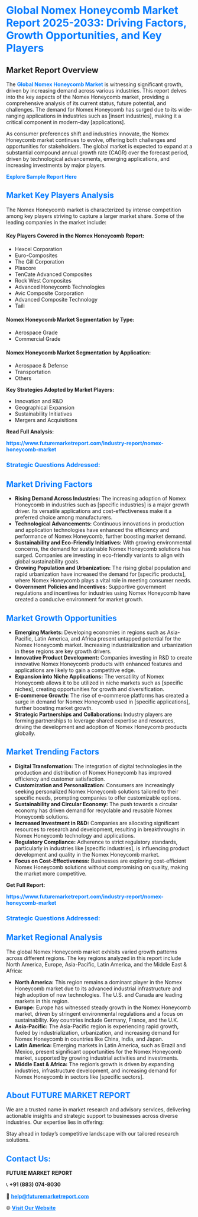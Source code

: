 <h1 style="color: #007BFF;">Global Nomex Honeycomb Market Report 2025-2033: Driving Factors, Growth Opportunities, and Key Players</h1>

<section id="overview">
<h2>Market Report Overview</h2>
<p>The <a href="https://www.futuremarketreport.com/industry-report/nomex-honeycomb-market" style="color: #007BFF; text-decoration: none;"><strong>Global Nomex Honeycomb Market</strong></a> is witnessing significant growth, driven by increasing demand across various industries. This report delves into the key aspects of the Nomex Honeycomb market, providing a comprehensive analysis of its current status, future potential, and challenges. The demand for Nomex Honeycomb has surged due to its wide-ranging applications in industries such as [insert industries], making it a critical component in modern-day [applications].</p>
<p>As consumer preferences shift and industries innovate, the Nomex Honeycomb market continues to evolve, offering both challenges and opportunities for stakeholders. The global market is expected to expand at a substantial compound annual growth rate (CAGR) over the forecast period, driven by technological advancements, emerging applications, and increasing investments by major players.</p>
</section>

<section id="overview">
<p><a href="https://www.futuremarketreport.com/request-sample/reportId=27327" style="color: #007BFF; text-decoration: none;"><strong>Explore Sample Report Here</strong></a></p>
</section>

<section id="key-players">
<h2 style="color: #007BFF;">Market Key Players Analysis</h2>
<p>The Nomex Honeycomb market is characterized by intense competition among key players striving to capture a larger market share. Some of the leading companies in the market include:</p>
<h4>Key Players Covered in the Nomex Honeycomb Report:</h4>
<ul><li>Hexcel Corporation</li><li>Euro-Composites</li><li>The Gill Corporation</li><li>Plascore</li><li>TenCate Advanced Composites</li><li>Rock West Composites</li><li>Advanced Honeycomb Technologies</li><li>Avic Composite Corporation</li><li>Advanced Composite Technology</li><li>Taili</li></ul>
<h4>Nomex Honeycomb Market Segmentation by Type:</h4>
<ul><li>Aerospace Grade</li><li>Commercial Grade</li></ul>

<h4>Nomex Honeycomb Market Segmentation by Application:</h4>
<ul><li>Aerospace &amp; Defense</li><li>Transportation</li><li>Others</li></ul>
<p><strong>Key Strategies Adopted by Market Players:</strong></p>
<ul>
<li>Innovation and R&D</li>
<li>Geographical Expansion</li>
<li>Sustainability Initiatives</li>
<li>Mergers and Acquisitions</li>
</ul>
</section>

<section>
<p><strong>Read Full Analysis: </strong></p><a href="https://www.futuremarketreport.com/industry-report/nomex-honeycomb-market" style="color: #007BFF; text-decoration: none;"><strong>https://www.futuremarketreport.com/industry-report/nomex-honeycomb-market</strong></a>
<h3 style="color: #007BFF;">Strategic Questions Addressed:</h3>
</section>

<section id="driving-factors">
<h2 style="color: #007BFF;">Market Driving Factors</h2>
<ul>
<li><strong>Rising Demand Across Industries:</strong> The increasing adoption of Nomex Honeycomb in industries such as [specific industries] is a major growth driver. Its versatile applications and cost-effectiveness make it a preferred choice among manufacturers.</li>
<li><strong>Technological Advancements:</strong> Continuous innovations in production and application technologies have enhanced the efficiency and performance of Nomex Honeycomb, further boosting market demand.</li>
<li><strong>Sustainability and Eco-Friendly Initiatives:</strong> With growing environmental concerns, the demand for sustainable Nomex Honeycomb solutions has surged. Companies are investing in eco-friendly variants to align with global sustainability goals.</li>
<li><strong>Growing Population and Urbanization:</strong> The rising global population and rapid urbanization have increased the demand for [specific products], where Nomex Honeycomb plays a vital role in meeting consumer needs.</li>
<li><strong>Government Policies and Incentives:</strong> Supportive government regulations and incentives for industries using Nomex Honeycomb have created a conducive environment for market growth.</li>
</ul>
</section>

<section id="growth-opportunities">
<h2 style="color: #007BFF;">Market Growth Opportunities</h2>
<ul>
<li><strong>Emerging Markets:</strong> Developing economies in regions such as Asia-Pacific, Latin America, and Africa present untapped potential for the Nomex Honeycomb market. Increasing industrialization and urbanization in these regions are key growth drivers.</li>
<li><strong>Innovative Product Development:</strong> Companies investing in R&D to create innovative Nomex Honeycomb products with enhanced features and applications are likely to gain a competitive edge.</li>
<li><strong>Expansion into Niche Applications:</strong> The versatility of Nomex Honeycomb allows it to be utilized in niche markets such as [specific niches], creating opportunities for growth and diversification.</li>
<li><strong>E-commerce Growth:</strong> The rise of e-commerce platforms has created a surge in demand for Nomex Honeycomb used in [specific applications], further boosting market growth.</li>
<li><strong>Strategic Partnerships and Collaborations:</strong> Industry players are forming partnerships to leverage shared expertise and resources, driving the development and adoption of Nomex Honeycomb products globally.</li>
</ul>
</section>

<section id="trending-factors">
<h2 style="color: #007BFF;">Market Trending Factors</h2>
<ul>
<li><strong>Digital Transformation:</strong> The integration of digital technologies in the production and distribution of Nomex Honeycomb has improved efficiency and customer satisfaction.</li>
<li><strong>Customization and Personalization:</strong> Consumers are increasingly seeking personalized Nomex Honeycomb solutions tailored to their specific needs, prompting companies to offer customizable options.</li>
<li><strong>Sustainability and Circular Economy:</strong> The push towards a circular economy has driven demand for recyclable and reusable Nomex Honeycomb solutions.</li>
<li><strong>Increased Investment in R&D:</strong> Companies are allocating significant resources to research and development, resulting in breakthroughs in Nomex Honeycomb technology and applications.</li>
<li><strong>Regulatory Compliance:</strong> Adherence to strict regulatory standards, particularly in industries like [specific industries], is influencing product development and quality in the Nomex Honeycomb market.</li>
<li><strong>Focus on Cost-Effectiveness:</strong> Businesses are exploring cost-efficient Nomex Honeycomb solutions without compromising on quality, making the market more competitive.</li>
</ul>
</section>

<section>
<p><strong>Get Full Report: </strong></p><a href="https://www.futuremarketreport.com/industry-report/nomex-honeycomb-market" style="color: #007BFF; text-decoration: none;"><strong>https://www.futuremarketreport.com/industry-report/nomex-honeycomb-market</strong></a>
<h3 style="color: #007BFF;">Strategic Questions Addressed:</h3>
</section>


<section id="regional-analysis">
<h2 style="color: #007BFF;">Market Regional Analysis</h2>
<p>The global Nomex Honeycomb market exhibits varied growth patterns across different regions. The key regions analyzed in this report include North America, Europe, Asia-Pacific, Latin America, and the Middle East & Africa:</p>
<ul>
<li><strong>North America:</strong> This region remains a dominant player in the Nomex Honeycomb market due to its advanced industrial infrastructure and high adoption of new technologies. The U.S. and Canada are leading markets in this region.</li>
<li><strong>Europe:</strong> Europe has witnessed steady growth in the Nomex Honeycomb market, driven by stringent environmental regulations and a focus on sustainability. Key countries include Germany, France, and the U.K.</li>
<li><strong>Asia-Pacific:</strong> The Asia-Pacific region is experiencing rapid growth, fueled by industrialization, urbanization, and increasing demand for Nomex Honeycomb in countries like China, India, and Japan.</li>
<li><strong>Latin America:</strong> Emerging markets in Latin America, such as Brazil and Mexico, present significant opportunities for the Nomex Honeycomb market, supported by growing industrial activities and investments.</li>
<li><strong>Middle East & Africa:</strong> The region’s growth is driven by expanding industries, infrastructure development, and increasing demand for Nomex Honeycomb in sectors like [specific sectors].</li>
</ul>
</section>

<footer>
<h2 style="color: #007BFF;">About FUTURE MARKET REPORT</h2>
<p>We are a trusted name in market research and advisory services, delivering actionable insights and strategic support to businesses across diverse industries. Our expertise lies in offering:</p>

<p>Stay ahead in today’s competitive landscape with our tailored research solutions.</p>

<h2 style="color: #007BFF;">Contact Us:</h2>
<p><strong>FUTURE MARKET REPORT</strong></p>
<p>📞 <strong>+91 (883) 074-8030</strong></p>
<p>📧 <strong><a href="mailto:help@futuremarketreport.com" style="color: #007BFF;">help@futuremarketreport.com</a></strong></p>
<p>🌐 <strong><a href="https://www.futuremarketreport.com/" style="color: #007BFF;">Visit Our Website</a></strong></p>
</footer>